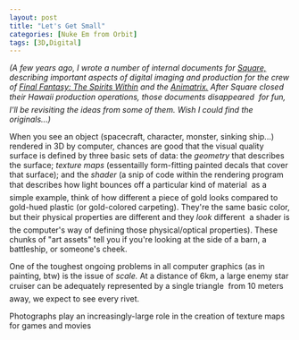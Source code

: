 ```yaml
---
layout: post
title: "Let's Get Small"
categories: [Nuke Em from Orbit]
tags: [3D,Digital]
---
```

<i>(A few years ago, I wrote a number of internal documents for <a href="http://www.squaresoft.com/" target="_blank">Square,</a> describing important aspects of digital imaging and production for the crew of <a href="http://www.imdb.com/title/tt0173840/" target="_blank"><u>Final Fantasy: The Spirits Within</u></a> and the <a href="http://www.intothematrix.com/" target="_blank"><u>Animatrix.</u></a> After Square closed their Hawaii production operations, those documents disappeared &#151; for fun, I'll be revisiting the ideas from some of them. Wish I could find the originals...)</i>

When you see an object (spacecraft, character, monster, sinking ship...) rendered in 3D by computer, chances are good that the visual quality surface is defined by three basic sets of data: the <i>geometry</i> that describes the surface; <i>texture maps</i> (essentailly form-fitting painted decals that cover that surface); and the <i>shader</i> (a snip of code within the rendering program that describes how light bounces off a particular kind of material &#151; as a simple example, think of how different a piece of gold looks compared to gold-hued plastic (or gold-colored carpeting). They're the same basic color, but their physical properties are different and they <i>look</i> different &#151; a shader is the computer's way of defining those physical/optical properties). These chunks of "art assets" tell you if you're looking at the side of a barn, a battleship, or someone's cheek.

<!--more-->
One of the toughest ongoing problems in all computer graphics (as in painting, btw) is the issue of <i>scale.</i> At a distance of 6km, a large enemy star cruiser can be adequately represented by a single triangle &#151; from 10 meters away, we expect to see every rivet. 

Photographs play an increasingly-large role in the creation of texture maps for games and movies
